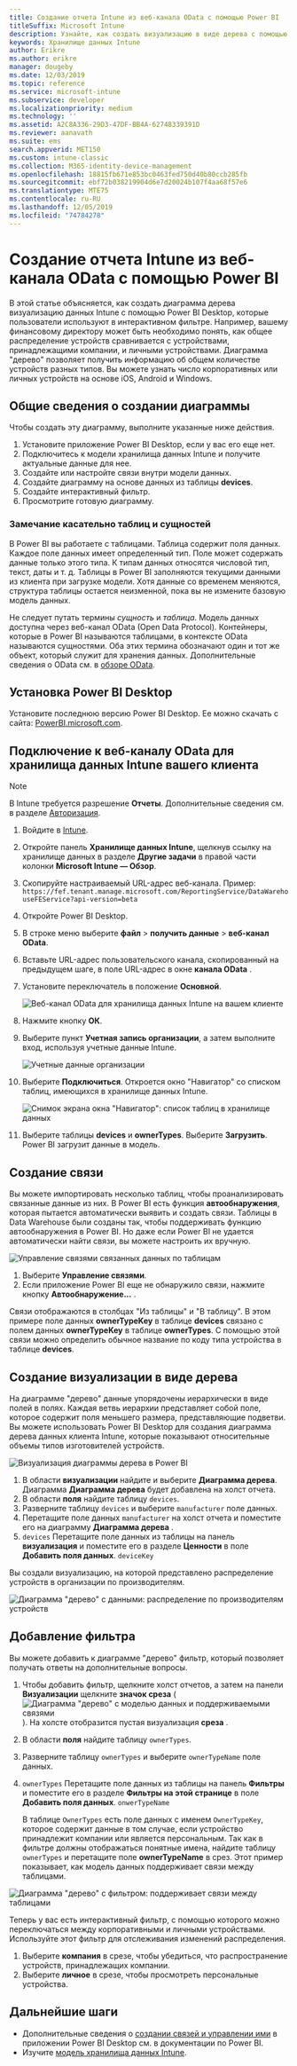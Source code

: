 ```yaml
---
title: Создание отчета Intune из веб-канала OData с помощью Power BI
titleSuffix: Microsoft Intune
description: Узнайте, как создать визуализацию в виде дерева с помощью Power BI Desktop, используя интерактивный фильтр из API хранилища данных Intune.
keywords: Хранилище данных Intune
author: Erikre
ms.author: erikre
manager: dougeby
ms.date: 12/03/2019
ms.topic: reference
ms.service: microsoft-intune
ms.subservice: developer
ms.localizationpriority: medium
ms.technology: ''
ms.assetid: A2C8A336-29D3-47DF-BB4A-62748339391D
ms.reviewer: aanavath
ms.suite: ems
search.appverid: MET150
ms.custom: intune-classic
ms.collection: M365-identity-device-management
ms.openlocfilehash: 18815fb671e853bc0463fed750d40b80ccb285fb
ms.sourcegitcommit: ebf72b038219904d6e7d20024b107f4aa68f57e6
ms.translationtype: MTE75
ms.contentlocale: ru-RU
ms.lasthandoff: 12/05/2019
ms.locfileid: "74784278"
---
```

# <a name="create-an-intune-report-from-the-odata-feed-with-power-bi"></a>Создание отчета Intune из веб-канала OData с помощью Power BI

В этой статье объясняется, как создать диаграмма дерева визуализацию данных Intune с помощью Power BI Desktop, которые пользователи используют в интерактивном фильтре. Например, вашему финансовому директору может быть необходимо понять, как общее распределение устройств сравнивается с устройствами, принадлежащими компании, и личными устройствами. Диаграмма "дерево" позволяет получить информацию об общем количестве устройств разных типов. Вы можете узнать число корпоративных или личных устройств на основе iOS, Android и Windows.

## <a name="overview-of-creating-the-chart"></a>Общие сведения о создании диаграммы

Чтобы создать эту диаграмму, выполните указанные ниже действия.
1. Установите приложение Power BI Desktop, если у вас его еще нет.
2. Подключитесь к модели хранилища данных Intune и получите актуальные данные для нее.
3. Создайте или настройте связи внутри модели данных.
4. Создайте диаграмму на основе данных из таблицы **devices**.
5. Создайте интерактивный фильтр.
6. Просмотрите готовую диаграмму.

### <a name="a-note-about-tables-and-entities"></a>Замечание касательно таблиц и сущностей

В Power BI вы работаете с таблицами. Таблица содержит поля данных. Каждое поле данных имеет определенный тип. Поле может содержать данные только этого типа. К типам данных относятся числовой тип, текст, даты и т. д. Таблицы в Power BI заполняются текущими данными из клиента при загрузке модели. Хотя данные со временем меняются, структура таблицы остается неизменной, пока вы не измените базовую модель данных.

Не следует путать термины *сущность* и *таблица*. Модель данных доступна через веб-канал OData (Open Data Protocol). Контейнеры, которые в Power BI называются таблицами, в контексте OData называются сущностями. Оба этих термина обозначают один и тот же объект, который служит для хранения данных. Дополнительные сведения о OData см. в [обзоре OData](/odata/overview).

## <a name="install-power-bi-desktop"></a>Установка Power BI Desktop

Установите последнюю версию Power BI Desktop. Ее можно скачать с сайта: [PowerBI.microsoft.com](https://powerbi.microsoft.com/desktop).

## <a name="connect-to-the-odata-feed-for-the-intune-data-warehouse-for-your-tenant"></a>Подключение к веб-каналу OData для хранилища данных Intune вашего клиента

> [!Note]  
> В Intune требуется разрешение **Отчеты**. Дополнительные сведения см. в разделе [Авторизация](../reports-api-url.md).

1. Войдите в [Intune](https://go.microsoft.com/fwlink/?linkid=2090973).
2. Откройте панель **Хранилище данных Intune**, щелкнув ссылку на хранилище данных в разделе **Другие задачи** в правой части колонки **Microsoft Intune — Обзор**.
3. Скопируйте настраиваемый URL-адрес веб-канала. Пример: `https://fef.tenant.manage.microsoft.com/ReportingService/DataWarehouseFEService?api-version=beta`
4. Откройте Power BI Desktop.
5. В строке меню выберите **файл** > **получить данные** > **веб-канал OData**.
6. Вставьте URL-адрес пользовательского канала, скопированный на предыдущем шаге, в поле URL-адрес в окне **канала OData** .
7. Установите переключатель в положение **Основной**.

    ![Веб-канал OData для хранилища данных Intune на вашем клиенте](./media/reports-proc-create-with-odata/reports-create-01-odatafeed.png)

8. Нажмите кнопку **ОК**.
9. Выберите пункт **Учетная запись организации**, а затем выполните вход, используя учетные данные Intune.

    ![Учетные данные организации](./media/reports-proc-create-with-odata/reports-create-02-org-account.png)

10. Выберите **Подключиться**. Откроется окно "Навигатор" со списком таблиц, имеющихся в хранилище данных Intune.

    ![Снимок экрана окна "Навигатор": список таблиц в хранилище данных](./media/reports-proc-create-with-odata/reports-create-02-loadentities.png)

11. Выберите таблицы **devices** и **ownerTypes**.  Выберите **Загрузить**. Power BI загрузит данные в модель.

## <a name="create-a-relationship"></a>Создание связи

Вы можете импортировать несколько таблиц, чтобы проанализировать связанные данные из них. В Power BI есть функция **автообнаружения**, которая пытается автоматически выявить и создать связи. Таблицы в Data Warehouse были созданы так, чтобы поддерживать функцию автообнаружения в Power BI. Но даже если Power BI не удается автоматически найти связи, вы можете настроить их вручную.

![Управление связями связанных данных по таблицам](./media/reports-proc-create-with-odata/reports-create-03-managerelationships.png)

1. Выберите **Управление связями**.
2. Если приложение Power BI еще не обнаружило связи, нажмите кнопку **Автообнаружение...** .

Связи отображаются в столбцах "Из таблицы" и "В таблицу". В этом примере поле данных **ownerTypeKey** в таблице **devices** связано с полем данных **ownerTypeKey** в таблице **ownerTypes**. С помощью этой связи можно определить обычное название по коду типа устройства в таблице **devices**.

## <a name="create-a-treemap-visualization"></a>Создание визуализации в виде дерева

На диаграмме "дерево" данные упорядочены иерархически в виде полей в полях. Каждая ветвь иерархии представляет собой поле, которое содержит поля меньшего размера, представляющие подветви. Вы можете использовать Power BI Desktop для создания диаграмма дерева данных клиента Intune, которые показывают относительные объемы типов изготовителей устройств.

![Визуализация диаграммы дерева в Power BI](./media/reports-proc-create-with-odata/reports-create-03-treemap.png)

1. В области **визуализации** найдите и выберите **Диаграмма дерева**. Диаграмма **Диаграмма дерева** будет добавлена на холст отчета.
2. В области **поля** найдите таблицу `devices`.
3. Разверните таблицу `devices` и выберите `manufacturer` поле данных.
4. Перетащите поле данных `manufacturer` на холст отчета и поместите его на диаграмму **Диаграмма дерева** .
5. `devices` Перетащите поле данных из таблицы на панель **визуализация** и поместите его в разделе **Ценности** в поле **Добавить поля данных**. `deviceKey`  

Вы создали визуализацию, на которой представлено распределение устройств в организации по производителям.

![Диаграмма "дерево" с данными: распределение по производителям устройств](./media/reports-proc-create-with-odata/reports-create-06-treemapwdata.png)

## <a name="add-a-filter"></a>Добавление фильтра

Вы можете добавить к диаграмме "дерево" фильтр, который позволяет получать ответы на дополнительные вопросы.

1. Чтобы добавить фильтр, щелкните холст отчетов, а затем на панели **Визуализации** щелкните **значок среза** (![Диаграмма "дерево" с моделью данных и поддерживаемыми связями](./media/reports-proc-create-with-odata/reports-create-slicer.png)). На холсте отобразится пустая визуализация **среза** .
2. В области **поля** найдите таблицу `ownerTypes`.
3. Разверните таблицу `ownerTypes` и выберите `ownerTypeName` поле данных.
4. `ownerTypes` Перетащите поле данных из таблицы на панель **Фильтры** и поместите его в разделе **Фильтры на этой странице** в поле **Добавить поля данных**. `onwerTypeName`  

   В таблице `OwnerTypes` есть поле данных с именем `OwnerTypeKey`, которое содержит данные в том случае, если устройство принадлежит компании или является персональным. Так как в фильтре должны отображаться понятные имена, найдите таблицу `ownerTypes` и перетащите поле **ownerTypeName** в срез. Этот пример показывает, как модель данных поддерживает связи между таблицами.

![Диаграмма "дерево" с фильтром: поддерживает связи между таблицами](./media/reports-proc-create-with-odata/reports-create-08_ownertype.png)

Теперь у вас есть интерактивный фильтр, с помощью которого можно переключаться между корпоративными и личными устройствами. Используйте этот фильтр для отслеживания изменений распределения.

1. Выберите **компания** в срезе, чтобы убедиться, что распространение устройств, принадлежащих компании.
2. Выберите **личное** в срезе, чтобы просмотреть персональные устройства.

## <a name="next-steps"></a>Дальнейшие шаги

- Дополнительные сведения о [создании связей и управлении ими](https://powerbi.microsoft.com/documentation/powerbi-desktop-create-and-manage-relationships/) в приложении Power BI Desktop см. в документации по Power BI.
- Изучите [модель хранилища данных Intune](reports-ref-data-model.md).
